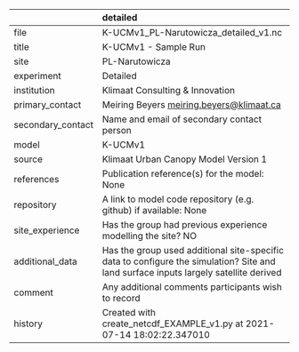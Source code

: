 |                   | detailed                                                                                                                             |
|:------------------|:-------------------------------------------------------------------------------------------------------------------------------------|
| file              | K-UCMv1_PL-Narutowicza_detailed_v1.nc                                                                                                |
| title             | K-UCMv1 - Sample Run                                                                                                                 |
| site              | PL-Narutowicza                                                                                                                       |
| experiment        | Detailed                                                                                                                             |
| institution       | Klimaat Consulting & Innovation                                                                                                      |
| primary_contact   | Meiring Beyers meiring.beyers@klimaat.ca                                                                                             |
| secondary_contact | Name and email of secondary contact person                                                                                           |
| model             | K-UCMv1                                                                                                                              |
| source            | Klimaat Urban Canopy Model Version 1                                                                                                 |
| references        | Publication reference(s) for the model: None                                                                                         |
| repository        | A link to model code repository (e.g. github) if available: None                                                                     |
| site_experience   | Has the group had previous experience modelling the site? NO                                                                         |
| additional_data   | Has the group used additional site-specific data to configure the simulation? Site and land surface inputs largely satellite derived |
| comment           | Any additional comments participants wish to record                                                                                  |
| history           | Created with create_netcdf_EXAMPLE_v1.py at 2021-07-14 18:02:22.347010                                                               |
